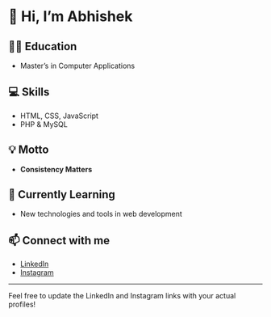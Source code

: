 # 👋 Hi, I’m Abhishek

## 👨‍🎓 Education
- Master’s in Computer Applications

## 💻 Skills
- HTML, CSS, JavaScript
- PHP & MySQL

## 💡 Motto
- **Consistency Matters**

## 🌱 Currently Learning
- New technologies and tools in web development

## 📫 Connect with me
- [LinkedIn](#)  
- [Instagram](#)

---

Feel free to update the LinkedIn and Instagram links with your actual profiles!
<!---
abhishekpadesur1616/abhishekpadesur1616 is a ✨ special ✨ repository because its `README.md` (this file) appears on your GitHub profile.
You can click the Preview link to take a look at your changes.
--->
